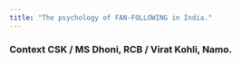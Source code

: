 ```yaml
---
title: "The psychology of FAN-FOLLOWING in India."
---
```


### Context CSK / MS Dhoni, RCB / Virat Kohli, Namo.
